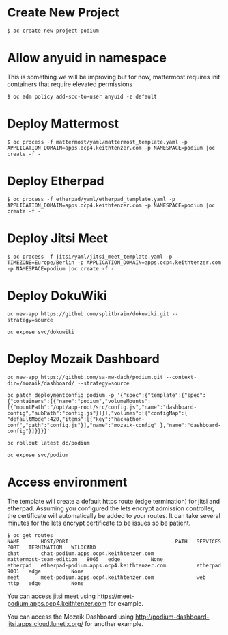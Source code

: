 # Create New Project

```$ oc create new-project podium```

# Allow anyuid in namespace
This is something we will be improving but for now, mattermost requires init containers that require elevated permissions

```$ oc adm policy add-scc-to-user anyuid -z default```

# Deploy Mattermost

```$ oc process -f mattermost/yaml/mattermost_template.yaml -p APPLICATION_DOMAIN=apps.ocp4.keithtenzer.com -p NAMESPACE=podium |oc create -f -```

# Deploy Etherpad

```$ oc process -f etherpad/yaml/etherpad_template.yaml -p APPLICATION_DOMAIN=apps.ocp4.keithtenzer.com -p NAMESPACE=podium |oc create -f -```

# Deploy Jitsi Meet
```$ oc process -f jitsi/yaml/jitsi_meet_template.yaml -p TIMEZONE=Europe/Berlin -p APPLICATION_DOMAIN=apps.ocp4.keithtenzer.com -p NAMESPACE=podium |oc create -f -```

# Deploy DokuWiki

```oc new-app https://github.com/splitbrain/dokuwiki.git --strategy=source```

```oc expose svc/dokuwiki```

# Deploy Mozaik Dashboard

```oc new-app https://github.com/sa-mw-dach/podium.git --context-dir=/mozaik/dashboard/ --strategy=source```

```oc patch deploymentconfig podium -p '{"spec":{"template":{"spec":{"containers":[{"name":"podium","volumeMounts":[{"mountPath":"/opt/app-root/src/config.js","name":"dashboard-config","subPath":"config.js"}]}],"volumes":[{"configMap":{ "defaultMode":420,"items":[{"key":"hackathon-conf","path":"config.js"}],"name":"mozaik-config" },"name":"dashboard-config"}]}}}}'```

```oc rollout latest dc/podium```

```oc expose svc/podium```


# Access environment
The template will create a default https route (edge termination) for jitsi and etherpad. Assuming you configured the lets encrypt admission controller, the certificate will automatically be added to your routes. It can take several minutes for the lets encrypt certificate to be issues so be patient.

```
$ oc get routes
NAME       HOST/PORT                                   PATH   SERVICES                  PORT   TERMINATION   WILDCARD
chat       chat-podium.apps.ocp4.keithtenzer.com              mattermost-team-edition   8065   edge          None
etherpad   etherpad-podium.apps.ocp4.keithtenzer.com          etherpad                  9001   edge          None
meet       meet-podium.apps.ocp4.keithtenzer.com              web                       http   edge          None
```

You can access jitsi meet using https://meet-podium.apps.ocp4.keithtenzer.com for example.

You can access the Mozaik Dashboard using http://podium-dashboard-jitsi.apps.cloud.lunetix.org/ for another example.
